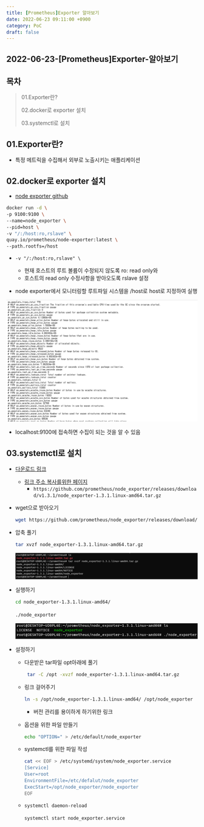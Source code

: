 ```yaml
---
title: [Prometheus]Exporter 알아보기
date: 2022-06-23 09:11:00 +0900
category: PoC
draft: false
---
```


## 2022-06-23-[Prometheus]Exporter-알아보기

## 목차

>01.Exporter란?
>
>02.docker로 exporter 설치
>
>03.systemctl로 설치

## 01.Exporter란?

- 특정 메트릭을 수집해서 외부로 노출시키는 애플리케이션

## 02.docker로 exporter 설치

- [node exporter github](https://github.com/prometheus/node_exporter)

```sh
docker run -d \
-p 9100:9100 \
--name=node_exporter \
--pid=host \
-v "/:/host:ro,rslave" \
quay.io/prometheus/node-exporter:latest \
--path.rootfs=/host
```

- `-v "/:/host:ro,rslave" \`
  - 현재 호스트의 루트 볼륨이 수정되지 않도록 ro: read only와
  - 호스트의 read only 수정사항을 받아오도록 rslave 설정

- node exporter에서 모니터링할 루트파일 시스템을 /host로 host로 지정하여 실행

![image-20220623094642764](../../assets/img/post/2022-06-23-[Prometheus]Exporter-알아보기/image-20220623094642764.png)

- localhost:9100에 접속하면 수집이 되는 것을 알 수 있음

## 03.systemctl로 설치

- [다운로드 링크](https://prometheus.io/docs/guides/node-exporter/)

  - [링크 주소 복사를위한 페이지](https://prometheus.io/download/)
    - `https://github.com/prometheus/node_exporter/releases/download/v1.3.1/node_exporter-1.3.1.linux-amd64.tar.gz`

- wget으로 받아오기

  ```sh
  wget https://github.com/prometheus/node_exporter/releases/download/v1.3.1/node_exporter-1.3.1.linux-amd64.tar.gz
  ```

- 압축 풀기

  ```sh
  tar xvzf node_exporter-1.3.1.linux-amd64.tar.gz
  ```

  ![image-20220623134939343](../../assets/img/post/2022-06-23-[Prometheus]Exporter-알아보기/image-20220623134939343.png)

- 실행하기

  ```sh
  cd node_exporter-1.3.1.linux-amd64/
  
  ./node_exporter
  ```

  ![image-20220623135055247](../../assets/img/post/2022-06-23-[Prometheus]Exporter-알아보기/image-20220623135055247.png)

- 설정하기

  - 다운받은 tar파일 opt아래에 풀기

    ```sh
     tar -C /opt -xvzf node_exporter-1.3.1.linux-amd64.tar.gz
    ```

  - 링크 걸어주기

    ```sh
    ln -s /opt/node_exporter-1.3.1.linux-amd64/ /opt/node_exporter
    ```

    - 버전 관리를 용이하게 하기위한 링크

  - 옵션을 위한 파일 만들기

    ```sh
    echo "OPTION=" > /etc/default/node_exporter
    ```

  - systemctl를 위한 파일 작성

    ```sh
    cat << EOF > /etc/systemd/system/node_exporter.service
    [Service]
    User=root
    EnvironmentFile=/etc/defalut/node_exporter
    ExecStart=/opt/node_exporter/node_exporter
    EOF
    ```

  - ```sh
    systemctl daemon-reload
    
    systemctl start node_exporter.service
    ```

    